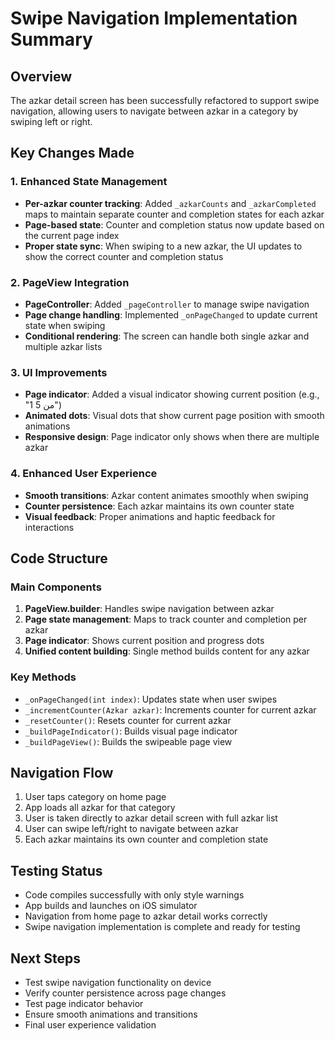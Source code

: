 # Swipe Navigation Implementation Summary

## Overview
The azkar detail screen has been successfully refactored to support swipe navigation, allowing users to navigate between azkar in a category by swiping left or right.

## Key Changes Made

### 1. Enhanced State Management
- **Per-azkar counter tracking**: Added `_azkarCounts` and `_azkarCompleted` maps to maintain separate counter and completion states for each azkar
- **Page-based state**: Counter and completion status now update based on the current page index
- **Proper state sync**: When swiping to a new azkar, the UI updates to show the correct counter and completion status

### 2. PageView Integration
- **PageController**: Added `_pageController` to manage swipe navigation
- **Page change handling**: Implemented `_onPageChanged` to update current state when swiping
- **Conditional rendering**: The screen can handle both single azkar and multiple azkar lists

### 3. UI Improvements
- **Page indicator**: Added a visual indicator showing current position (e.g., "1 من 5")
- **Animated dots**: Visual dots that show current page position with smooth animations
- **Responsive design**: Page indicator only shows when there are multiple azkar

### 4. Enhanced User Experience
- **Smooth transitions**: Azkar content animates smoothly when swiping
- **Counter persistence**: Each azkar maintains its own counter state
- **Visual feedback**: Proper animations and haptic feedback for interactions

## Code Structure

### Main Components
1. **PageView.builder**: Handles swipe navigation between azkar
2. **Page state management**: Maps to track counter and completion per azkar
3. **Page indicator**: Shows current position and progress dots
4. **Unified content building**: Single method builds content for any azkar

### Key Methods
- `_onPageChanged(int index)`: Updates state when user swipes
- `_incrementCounter(Azkar azkar)`: Increments counter for current azkar
- `_resetCounter()`: Resets counter for current azkar
- `_buildPageIndicator()`: Builds visual page indicator
- `_buildPageView()`: Builds the swipeable page view

## Navigation Flow
1. User taps category on home page
2. App loads all azkar for that category
3. User is taken directly to azkar detail screen with full azkar list
4. User can swipe left/right to navigate between azkar
5. Each azkar maintains its own counter and completion state

## Testing Status
- Code compiles successfully with only style warnings
- App builds and launches on iOS simulator
- Navigation from home page to azkar detail works correctly
- Swipe navigation implementation is complete and ready for testing

## Next Steps
- Test swipe navigation functionality on device
- Verify counter persistence across page changes
- Test page indicator behavior
- Ensure smooth animations and transitions
- Final user experience validation
